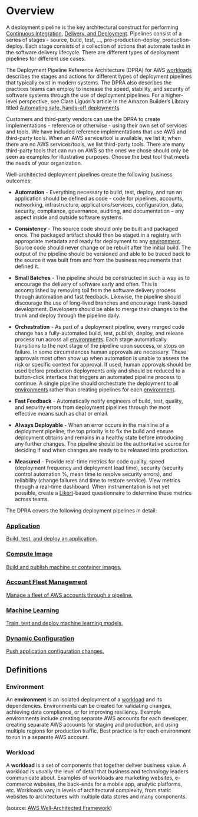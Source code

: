 # Overview

A deployment pipeline is the key architectural construct for performing [Continuous Integration](https://aws.amazon.com/devops/continuous-integration/), [Delivery, and Deployment](https://aws.amazon.com/devops/continuous-delivery/). Pipelines consist of a series of stages - source, build, test, ..., pre-production-deploy, production-deploy. Each stage consists of a collection of actions that automate tasks in the software delivery lifecycle. There are different types of deployment pipelines for different use cases.

The Deployment Pipeline Reference Architecture (DPRA) for AWS [workloads](#workload) describes the stages and actions for different types of deployment pipelines that typically exist in modern systems. The DPRA also describes the practices teams can employ to increase the speed, stability, and security of software systems through the use of deployment pipelines. For a higher-level perspective, see Clare Liguori’s article in the Amazon Builder’s Library titled [Automating safe, hands-off deployments](https://aws.amazon.com/builders-library/automating-safe-hands-off-deployments).

Customers and third-party vendors can use the DPRA to create implementations - reference or otherwise - using their own set of services and tools. We have included reference implementations that use AWS and third-party tools. When an AWS service/tool is available, we list it; when there are no AWS services/tools, we list third-party tools. There are many third-party tools that can run on AWS so the ones we chose should only be seen as examples for illustrative purposes. Choose the best tool that meets the needs of your organization.

Well-architected deployment pipelines create the following business outcomes:

* **Automation** - Everything necessary to build, test, deploy, and run an application should be defined as code - code for pipelines, accounts, networking, infrastructure, applications/services, configuration, data, security, compliance, governance, auditing, and documentation – any aspect inside and outside software systems.

* **Consistency** - The source code should only be built and packaged once. The packaged artifact should then be staged in a registry with appropriate metadata and ready for deployment to any [environment](#environment). Source code should never change or be rebuilt after the initial build. The output of the pipeline should be versioned and able to be traced back to the source it was built from and from the business requirements that defined it.

* **Small Batches** - The pipeline should be constructed in such a way as to encourage the delivery of software early and often. This is accomplished by removing toil from the software delivery process through automation and fast feedback. Likewise, the pipeline should discourage the use of long-lived branches and encourage trunk-based development. Developers should be able to merge their changes to the trunk and deploy through the pipeline daily.

* **Orchestration** - As part of a deployment pipeline, every merged code change has a fully-automated build, test, publish, deploy, and release process run across all [environments](#environment). Each stage automatically transitions to the next stage of the pipeline upon success, or stops on failure. In some circumstances human approvals are necessary. These approvals most often show up when automation is unable to assess the risk or specific context for approval. If used, human approvals should be used before production deployments only and should be reduced to a button-click interface that triggers an automated pipeline process to continue. A single pipeline should orchestrate the deployment to all [environments](#environment) rather than creating pipelines for each [environment](#environment).

* **Fast Feedback** - Automatically notify engineers of build, test, quality, and security errors from deployment pipelines through the most effective means such as chat or email.

* **Always Deployable** - When an error occurs in the mainline of a deployment pipeline, the top priority is to fix the build and ensure deployment obtains and remains in a healthy state before introducing any further changes. The pipeline should be the authoritative source for deciding if and when changes are ready to be released into production.

* **Measured** - Provide real-time metrics for code quality, speed (deployment frequency and deployment lead time), security (security control automation %, mean time to resolve security errors), and reliability (change failures and time to restore service). View metrics through a real-time dashboard. When instrumentation is not yet possible, create a [Likert](https://en.wikipedia.org/wiki/Likert_scale)-based questionnaire to determine these metrics across teams.

The DPRA covers the following deployment pipelines in detail:

<div class="cardwrapper">
    <a href="application-pipeline" class="card">
        <h3>Application</h3>
        <p>
            Build, test, and deploy an application.
        </p>
    </a>
    <a href="compute-image-pipeline" class="card disabled">
        <h3>Compute Image</h3>
        <p>
            Build and publish machine or container images.
        </p>
    </a>
    <a href="account-fleet-management-pipeline" class="card disabled">
        <h3>Account Fleet Management</h3>
        <p>
            Manage a fleet of AWS accounts through a pipeline.
        </p>
    </a>
</div>
<div class="cardwrapper">
    <a href="machine-learning-pipeline" class="card disabled">
        <h3>Machine Learning</h3>
        <p>
            Train, test and deploy machine learning models.
        </p>
    </a>
    <a href="dynamic-configuration-deployment-pipeline" class="card disabled">
        <h3>Dynamic Configuration</h3>
        <p>
            Push application configuration changes.
        </p>
    </a>
</div>

## Definitions

### Environment

An **environment** is an isolated deployment of a [workload](#workload) and its dependencies. Environments can be created for validating changes, achieving data compliance, or for improving resiliency. Example environments include creating separate AWS accounts for each developer, creating separate AWS accounts for staging and production, and using multiple regions for production traffic. Best practice is for each environment to run in a separate AWS account.

### Workload

A **workload** is a set of components that together deliver business value. A workload is usually the level of detail that business and technology leaders communicate about. Examples of workloads are marketing websites, e-commerce websites, the back-ends for a mobile app, analytic platforms, etc. Workloads vary in levels of architectural complexity, from static websites to architectures with multiple data stores and many components.

(source: [AWS Well-Architected Framework](https://docs.aws.amazon.com/wellarchitected/latest/framework/welcome.html))
